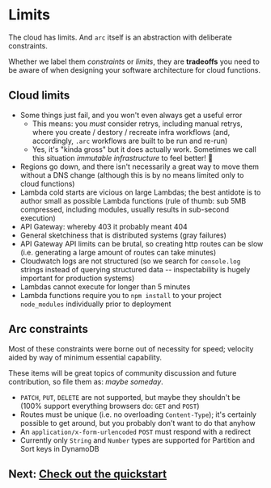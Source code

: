 # Limits

The cloud has limits. And `arc` itself is an abstraction with deliberate constraints.

Whether we label them *constraints* or *limits*, they are **tradeoffs** you need to be aware of when designing your software architecture for cloud functions.

## Cloud limits

- Some things just fail, and you won't even always get a useful error 
  - This means: you _must_ consider retrys, including manual retrys, where you create / destory / recreate infra workflows (and, accordingly, `.arc` workflows are built to be run and re-run)
  - Yes, it's "kinda gross" but it does actually work. Sometimes we call this situation *immutable infrastructure* to feel better! &#128150;
- Regions go down, and there isn't necessarily a great way to move them without a DNS change (although this is by no means limited only to cloud functions)
- Lambda cold starts are vicious on large Lambdas; the best antidote is to author small as possible Lambda functions (rule of thumb: sub 5MB compressed, including modules, usually results in sub-second execution)
- API Gateway: whereby 403 it probably meant 404
- General sketchiness that is distributed systems (gray failures)
- API Gateway API limits can be brutal, so creating http routes can be slow (i.e. generating a large amount of routes can take minutes)
- Cloudwatch logs are not structured (so we search for `console.log` strings instead of querying structured data -- inspectability is hugely important for production systems)
- Lambdas cannot execute for longer than 5 minutes 
- Lambda functions require you to `npm install` to your project `node_modules` individually prior to deployment

## Arc constraints

Most of these constraints were borne out of necessity for speed; velocity aided by way of minimum essential capability.

These items will be great topics of community discussion and future contribution, so file them as: _maybe someday_.

- `PATCH`, `PUT`, `DELETE` are not supported, but maybe they shouldn't be (100% support everything browsers do: `GET` and `POST`)
- Routes must be unique (i.e. no overloading `Content-Type`); it's certainly possible to get around, but you probably don't want to do that anyhow
- An `application/x-form-urlencoded` `POST` must respond with a redirect
- Currently only `String` and `Number` types are supported for Partition and Sort keys in DynamoDB

## Next: [Check out the quickstart](/quickstart)

